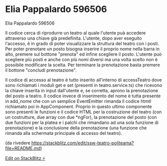 # Elia Pappalardo 596506

Elia Pappalardo 596506

Il codice cerca di riprodurre un teatro al quale l'utente puà accedere attraverso una chiave già predefinita. L'utente, dopo aver eseguito l'accesso, è in grado di poter visualizzare la struttura del teatro con i posti. Per poter prenotare un posto bisogna inserire il proprio nome nella barra in alto, premere sul bottone "prenota" ed infine scegliere il posto. L'utente può scegliere più posti e anche con più nomi diversi ma una volta scelto non è possibile modificare la scelta. Per terminare la prenotazione basta premere il bottone "concludi prenotazione". 

Il codice di accesso al teatro è tutto inserito all'interno di accessTeatro dove sono richiamati i moduli get e set (presenti in teatro.service.ts) che ricevono la chiave inserita in input dall'utente e, se corretta, aprono la prenotazione del posto a teatro. Il codice invece di inserimento del nome è tutta presente in add_nome che con un semplice EventEmitter rimanda il codice htmtl richiamato poi in AppComponent. Proprio in questo ultimo componente sono presenti le funzioni e il codice HTML per la costruzione del teatro (con un costrutture, due array con due *ngFor), la prenotazione del posto (con due funzioni per la platea e i palchi che rimandano ad una sola funzione di prenotazione) e la conclusione della prenotazione (una funzione che rimanda alla schermata principale di accesso del teatro). 

(da rivedere https://stackblitz.com/edit/ssw-teatro-politeama?file=README.md)

[Edit on StackBlitz ⚡️](https://stackblitz.com/edit/angular-ivy-xheuby)